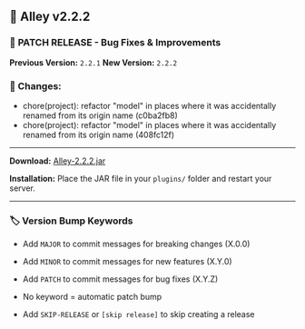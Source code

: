 ## 🎉 Alley v2.2.2

### 🔧 **PATCH RELEASE** - Bug Fixes & Improvements

**Previous Version:** `2.2.1`
**New Version:** `2.2.2`

### 📝 Changes:

- chore(project): refactor "model" in places where it was accidentally renamed from its origin name (c0ba2fb8)
- chore(project): refactor "model" in places where it was accidentally renamed from its origin name (408fc12f)

---
**Download:** [Alley-2.2.2.jar](https://github.com/RevereInc/alley-practice/releases/download/v2.2.2/Alley-2.2.2.jar)

**Installation:** Place the JAR file in your `plugins/` folder and restart your server.

---
### 🏷️ Version Bump Keywords

- Add `MAJOR` to commit messages for breaking changes (X.0.0)

- Add `MINOR` to commit messages for new features (X.Y.0)

- Add `PATCH` to commit messages for bug fixes (X.Y.Z)

- No keyword = automatic patch bump

- Add `SKIP-RELEASE` or `[skip release]` to skip creating a release

